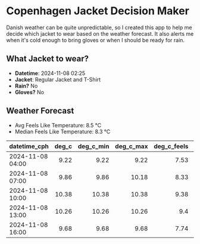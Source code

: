 
# Copenhagen Jacket Decision Maker

Danish weather can be quite unpredictable, so I created this app to help me decide which jacket to wear based on the weather forecast. 
It also alerts me when it's cold enough to bring gloves or when I should be ready for rain.

## What Jacket to wear?

- **Datetime**: 2024-11-08 02:25
- **Jacket**: Regular Jacket and T-Shirt
- **Rain?** No
- **Gloves?** No

## Weather Forecast
- Avg Feels Like Temperature: 8.5 °C
- Median Feels Like Temperature: 8.3 °C

| datetime_cph     |   deg_c |   deg_c_min |   deg_c_max |   deg_c_feels | weather   | wind   | rain   |
|:-----------------|--------:|------------:|------------:|--------------:|:----------|:-------|:-------|
| 2024-11-08 04:00 |    9.22 |        9.22 |        9.22 |          7.53 | Clouds    | Low    | None   |
| 2024-11-08 07:00 |    9.86 |        9.86 |       10.18 |          8.33 | Clouds    | Low    | None   |
| 2024-11-08 10:00 |   10.38 |       10.38 |       10.38 |          9.38 | Clouds    | Low    | None   |
| 2024-11-08 13:00 |   10.26 |       10.26 |       10.26 |          9.4  | Clouds    | Low    | None   |
| 2024-11-08 16:00 |    9.68 |        9.68 |        9.68 |          7.74 | Clouds    | Low    | None   |
        